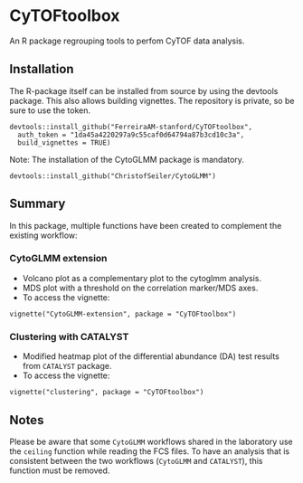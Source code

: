 # CyTOFtoolbox

An R package regrouping tools to perfom CyTOF data analysis.

## Installation

The R-package itself can be installed from source by using the devtools package. This also allows
building vignettes.
The repository is private, so be sure to use the token.

```
devtools::install_github("FerreiraAM-stanford/CyTOFtoolbox",
  auth_token = "1da45a4220297a9c55caf0d64794a87b3cd10c3a", 
  build_vignettes = TRUE)
```

Note: The installation of the CytoGLMM package is mandatory.
```
devtools::install_github("ChristofSeiler/CytoGLMM")
```

## Summary

In this package, multiple functions have been created to complement the existing workflow:

### CytoGLMM extension

- Volcano plot as a complementary plot to the cytoglmm analysis.
- MDS plot with a threshold on the correlation marker/MDS axes.
- To access the vignette: 
```
vignette("CytoGLMM-extension", package = "CyTOFtoolbox")
```

### Clustering with CATALYST

- Modified heatmap plot of the differential abundance (DA) test results from 
`CATALYST` package.
- To access the vignette:
```
vignette("clustering", package = "CyTOFtoolbox")
```

## Notes

Please be aware that some `CytoGLMM` workflows shared in the laboratory use the 
`ceiling` function while reading the FCS files. To have an analysis that is 
consistent between the two workflows (`CytoGLMM` and `CATALYST`), this function
must be removed.

